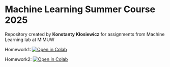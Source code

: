 # Machine Learning Summer Course 2025
Repository created by **Konstanty Kłosiewicz** for assignments from Machine Learning lab at MIMUW 

Homework1: [![Open in Colab](https://colab.research.google.com/assets/colab-badge.svg)](https://colab.research.google.com/github/Kos261/ML25/blob/main/Lab1/HW1.ipynb)

Homework2: [![Open in Colab](https://colab.research.google.com/assets/colab-badge.svg)](https://colab.research.google.com/github/Kos261/ML25/blob/main/Lab2/HW2.ipynb)